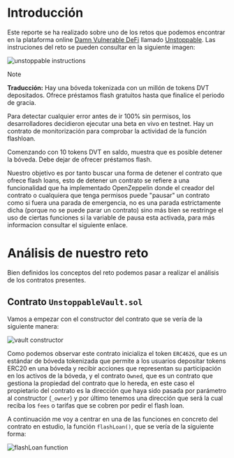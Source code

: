 # Introducción

Este reporte se ha realizado sobre uno de los retos que podemos encontrar en la plataforma online [Damn Vulnerable DeFi](https://www.damnvulnerabledefi.xyz/) llamado [Unstoppable](https://www.damnvulnerabledefi.xyz/challenges/unstoppable/). Las instruciones del reto se pueden consultar en la siguiente imagen:

![unstoppable instructions](https://github.com/user-attachments/assets/a4d58e32-0b14-48f8-891f-185b32ddbfdf)

> [!NOTE]
> **Traducción:**
> Hay una bóveda tokenizada con un millón de tokens DVT depositados. Ofrece préstamos flash gratuitos hasta que finalice el periodo de gracia.
>
>Para detectar cualquier error antes de ir 100% sin permisos, los desarrolladores decidieron ejecutar una beta en vivo en testnet. Hay un contrato de monitorización para comprobar la actividad de la función flashloan.
>
>Comenzando con 10 tokens DVT en saldo, muestra que es posible detener la bóveda. Debe dejar de ofrecer préstamos flash.

Nuestro objetivo es por tanto buscar una forma de detener el contrato que ofrece flash loans, esto de detener un contrato se refiere a una funcionalidad que ha implementado OpenZeppelin donde el creador del contrato o cualquiera que tenga permisos puede "pausar" un contrato como si fuera una parada de emergencia, no es una parada estrictamente dicha (porque no se puede parar un contrato) sino más bien se restringe el uso de ciertas funciones si la variable de pausa esta activada, para más informacion consultar el siguiente enlace.

# Análisis de nuestro reto

Bien definidos los conceptos del reto podemos pasar a realizar el análisis de los contratos presentes.

## Contrato `UnstoppableVault.sol`

Vamos a empezar con el constructor del contrato que se vería de la siguiente manera:

![vault constructor](https://github.com/user-attachments/assets/f9835396-df44-4b0f-b09e-c22008bde5c1)

Como podemos observar este contrato inicializa el token `ERC4626`, que es un estándar de bóveda tokenizada que permite a los usuarios depositar tokens ERC20 en una bóveda y recibir acciones que representan su participación en los activos de la bóveda, y el contrato `Owned`, que es un contrato que gestiona la propiedad del contrato que lo hereda, en este caso el propietario del contrato es la dirección que haya sido pasada por parámetro al constructor (`_owner`) y por último tenemos una dirección que será la cual reciba los `fees` o tarifas que se cobren por pedir el flash loan.

A continuación me voy a centrar en una de las funciones en concreto del contrato en estudio, la función `flashLoan()`, que se vería de la siguiente forma:

![flashLoan function](https://github.com/user-attachments/assets/2d8f7201-9788-4148-9b16-94b110caa3e3)

